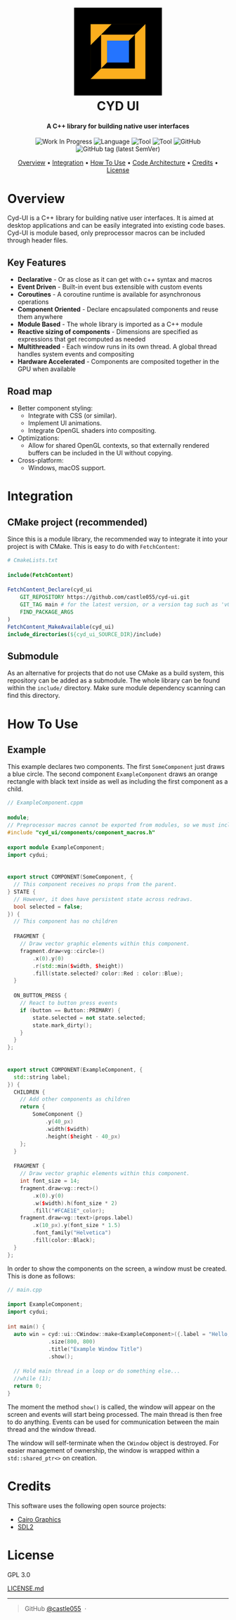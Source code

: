 
<h1 align="center">
  <br>
  <img src="logo.png" alt="Cyd UI" width="200">
  <br>
  CYD UI
  <br>
</h1>

<h4 align="center">A C++ library for building native user interfaces</h4>

<p align="center">
<img alt="Work In Progress" src="https://img.shields.io/badge/-WIP-red?&style=for-the-badge">
<img alt="Language" src="https://img.shields.io/static/v1?style=for-the-badge&message=C%2B%2B&color=00599C&logo=C%2B%2B&logoColor=FFFFFF&label=">
<img alt="Tool" src="https://img.shields.io/static/v1?style=for-the-badge&message=CMake&color=064F8C&logo=CMake&logoColor=FFFFFF&label=">
<img alt="Tool" src="https://img.shields.io/static/v1?style=for-the-badge&message=Cairo+Graphics&color=222222&logo=Cairo+Graphics&logoColor=F39914&label=">
<img alt="GitHub" src="https://img.shields.io/github/license/castle055/cyd-ui?style=for-the-badge">
<img alt="GitHub tag (latest SemVer)" src="https://img.shields.io/github/v/tag/castle055/cyd-ui?color=%23fcae1e&label=latest&sort=semver&style=for-the-badge">
</p>

<p align="center">
  <a href="#overview">Overview</a> •
  <a href="#integration">Integration</a> •
  <a href="#how-to-use">How To Use</a> •
  <a href="#code-architecture">Code Architecture</a> •
  <a href="#credits">Credits</a> •
  <a href="#license">License</a>
</p>

# Overview

Cyd-UI is a C++ library for building native user interfaces. It is aimed at desktop applications and can be easily integrated into existing code bases. Cyd-UI is module based, only preprocessor macros can be included through header files.

## Key Features

* **Declarative** - Or as close as it can get with c++ syntax and macros
* **Event Driven** - Built-in event bus extensible with custom events
* **Coroutines** - A coroutine runtime is available for asynchronous operations
* **Component Oriented** - Declare encapsulated components and reuse them anywhere
* **Module Based** - The whole library is imported as a C++ module
* **Reactive sizing of components** - Dimensions are specified as expressions that get recomputed as needed
* **Multithreaded** - Each window runs in its own thread. A global thread handles system events and compositing
* **Hardware Accelerated** - Components are composited together in the GPU when available

## Road map

* Better component styling:
  - Integrate with CSS (or similar).
  - Implement UI animations.
  - Integrate OpenGL shaders into compositing.
* Optimizations:
  - Allow for shared OpenGL contexts, so that externally rendered buffers can be included in the UI without copying.
* Cross-platform:
  - Windows, macOS support.

# Integration

## CMake project (recommended)

Since this is a module library, the recommended way to integrate it into your project is with CMake. This is easy to do with `FetchContent`:

```cmake
# CmakeLists.txt

include(FetchContent)

FetchContent_Declare(cyd_ui
    GIT_REPOSITORY https://github.com/castle055/cyd-ui.git
    GIT_TAG main # for the latest version, or a version tag such as 'v0.14.0'
    FIND_PACKAGE_ARGS
)
FetchContent_MakeAvailable(cyd_ui)
include_directories(${cyd_ui_SOURCE_DIR}/include)
```

## Submodule

As an alternative for projects that do not use CMake as a build system, this repository can be added as a submodule. The whole library can be found within the `include/` directory. Make sure module dependency scanning can find this directory.

# How To Use

## Example 
This example declares two components. The first `SomeComponent` just draws a blue circle. The second component `ExampleComponent` draws an orange rectangle with black text inside as well as including the first component as a child.

```c++
// ExampleComponent.cppm

module;
// Preprocessor macros cannot be exported from modules, so we must include a header file
#include "cyd_ui/components/component_macros.h"

export module ExampleComponent;
import cydui;


export struct COMPONENT(SomeComponent, {
  // This component receives no props from the parent.
} STATE {
  // However, it does have persistent state across redraws.
  bool selected = false;
}) {
  // This component has no children
  
  FRAGMENT {
    // Draw vector graphic elements within this component.
    fragment.draw<vg::circle>()
        .x(0).y(0)
        .r(std::min($width, $height))
        .fill(state.selected? color::Red : color::Blue);
  }
  
  ON_BUTTON_PRESS {
    // React to button press events
    if (button == Button::PRIMARY) {
        state.selected = not state.selected;
        state.mark_dirty();
    }
  }
};


export struct COMPONENT(ExampleComponent, {
  std::string label;
}) {
  CHILDREN {
    // Add other components as children
    return {
        SomeComponent {}
            .y(40_px)
            .width($width)
            .height($height - 40_px)
    };
  }
  
  FRAGMENT {
    // Draw vector graphic elements within this component.
    int font_size = 14;
    fragment.draw<vg::rect>()
        .x(0).y(0)
        .w($width).h(font_size * 2)
        .fill("#FCAE1E"_color);
    fragment.draw<vg::text>(props.label)
        .x(10_px).y(font_size * 1.5)
        .font_family("Helvetica")
        .fill(color::Black);
  }
};
```

In order to show the components on the screen, a window must be created. This is done as follows:

```c++
// main.cpp

import ExampleComponent;
import cydui;

int main() {
  auto win = cyd::ui::CWindow::make<ExampleComponent>({.label = "Hello, world!"})
             .size(800, 800)
             .title("Example Window Title")
             .show();
  
  // Hold main thread in a loop or do something else...
  //while (1);
  return 0;
}
```

The moment the method `show()` is called, the window will appear on the screen and events will start being processed. The main thread is then free to do anything. Events can be used for communication between the main thread and the window thread. 

The window will self-terminate when the `CWindow` object is destroyed. For easier management of ownership, the window is wrapped within a `std::shared_ptr<>` on creation.

# Credits

This software uses the following open source projects:

- [Cairo Graphics](https://www.cairographics.org/)
- [SDL2](https://www.libsdl.org/)

# License

GPL 3.0

[LICENSE.md](LICENSE.md)

---

> GitHub [@castle055](https://github.com/castle055) &nbsp;&middot;&nbsp;

